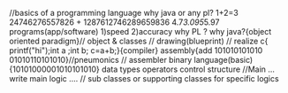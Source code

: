 //basics of a programming language
why java or any pl?
1+2=3 
24746276557826
+
1287612746289659836
4.7*3.095*5.97
programs(app/software)
1)speed 2)accuracy
why PL ?
why java?{object oriented paradigm}// object & classes // drawing(blueprint) // realize
c{ printf("hi");int a ;int b; c=a+b;}{compiler}
assembly{add 101010101010 01010110101010}//pneumonics // assembler
binary language(basic){10101000001010101010}
 data types
operators
control structure
//Main ... write main logic ....
// sub classes or supporting classes for specific logics

